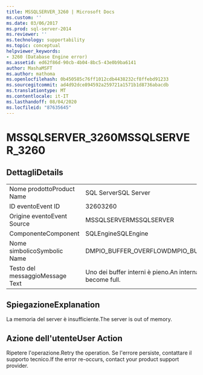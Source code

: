 ```yaml
---
title: MSSQLSERVER_3260 | Microsoft Docs
ms.custom: ''
ms.date: 03/06/2017
ms.prod: sql-server-2014
ms.reviewer: ''
ms.technology: supportability
ms.topic: conceptual
helpviewer_keywords:
- 3260 (Database Engine error)
ms.assetid: ed62f86d-90cb-4b04-8bc5-43e0b9ba6141
author: MashaMSFT
ms.author: mathoma
ms.openlocfilehash: 0b450585c76ff1012cdb4438232cf8ffebd91233
ms.sourcegitcommit: ad4d92dce894592a259721a1571b1d8736abacdb
ms.translationtype: MT
ms.contentlocale: it-IT
ms.lasthandoff: 08/04/2020
ms.locfileid: "87635645"
---
```

# <a name="mssqlserver_3260"></a><span data-ttu-id="b8922-102">MSSQLSERVER_3260</span><span class="sxs-lookup"><span data-stu-id="b8922-102">MSSQLSERVER_3260</span></span>
    
## <a name="details"></a><span data-ttu-id="b8922-103">Dettagli</span><span class="sxs-lookup"><span data-stu-id="b8922-103">Details</span></span>  
  
|||  
|-|-|  
|<span data-ttu-id="b8922-104">Nome prodotto</span><span class="sxs-lookup"><span data-stu-id="b8922-104">Product Name</span></span>|<span data-ttu-id="b8922-105">SQL Server</span><span class="sxs-lookup"><span data-stu-id="b8922-105">SQL Server</span></span>|  
|<span data-ttu-id="b8922-106">ID evento</span><span class="sxs-lookup"><span data-stu-id="b8922-106">Event ID</span></span>|<span data-ttu-id="b8922-107">3260</span><span class="sxs-lookup"><span data-stu-id="b8922-107">3260</span></span>|  
|<span data-ttu-id="b8922-108">Origine evento</span><span class="sxs-lookup"><span data-stu-id="b8922-108">Event Source</span></span>|<span data-ttu-id="b8922-109">MSSQLSERVER</span><span class="sxs-lookup"><span data-stu-id="b8922-109">MSSQLSERVER</span></span>|  
|<span data-ttu-id="b8922-110">Componente</span><span class="sxs-lookup"><span data-stu-id="b8922-110">Component</span></span>|<span data-ttu-id="b8922-111">SQLEngine</span><span class="sxs-lookup"><span data-stu-id="b8922-111">SQLEngine</span></span>|  
|<span data-ttu-id="b8922-112">Nome simbolico</span><span class="sxs-lookup"><span data-stu-id="b8922-112">Symbolic Name</span></span>|<span data-ttu-id="b8922-113">DMPIO_BUFFER_OVERFLOW</span><span class="sxs-lookup"><span data-stu-id="b8922-113">DMPIO_BUFFER_OVERFLOW</span></span>|  
|<span data-ttu-id="b8922-114">Testo del messaggio</span><span class="sxs-lookup"><span data-stu-id="b8922-114">Message Text</span></span>|<span data-ttu-id="b8922-115">Uno dei buffer interni è pieno.</span><span class="sxs-lookup"><span data-stu-id="b8922-115">An internal buffer has become full.</span></span>|  
  
## <a name="explanation"></a><span data-ttu-id="b8922-116">Spiegazione</span><span class="sxs-lookup"><span data-stu-id="b8922-116">Explanation</span></span>  
 <span data-ttu-id="b8922-117">La memoria del server è insufficiente.</span><span class="sxs-lookup"><span data-stu-id="b8922-117">The server is out of memory.</span></span>  
  
## <a name="user-action"></a><span data-ttu-id="b8922-118">Azione dell'utente</span><span class="sxs-lookup"><span data-stu-id="b8922-118">User Action</span></span>  
 <span data-ttu-id="b8922-119">Ripetere l'operazione.</span><span class="sxs-lookup"><span data-stu-id="b8922-119">Retry the operation.</span></span> <span data-ttu-id="b8922-120">Se l'errore persiste, contattare il supporto tecnico.</span><span class="sxs-lookup"><span data-stu-id="b8922-120">If the error re-occurs, contact your product support provider.</span></span>  
  
  
